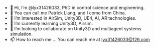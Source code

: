 - 👋 Hi, I’m @lyx31426033, PhD in control science and engineering. 
- 👋 You can call me Patrick Liang, and I come from China.
- 👀 I’m interested in AirSim, Unity3D, UE4, AI, AR technologies.
- 🌱 I’m currently learning Unity3D, Airsim.
- 💞️ I’m looking to collaborate on Unity3D and multiagent systems simulation.
- 📫 How to reach me ... You can reach me at lyx31426033@126.com

<!---
lyx31426033/lyx31426033 is a ✨ special ✨ repository because its `README.md` (this file) appears on your GitHub profile.
You can click the Preview link to take a look at your changes.
--->
